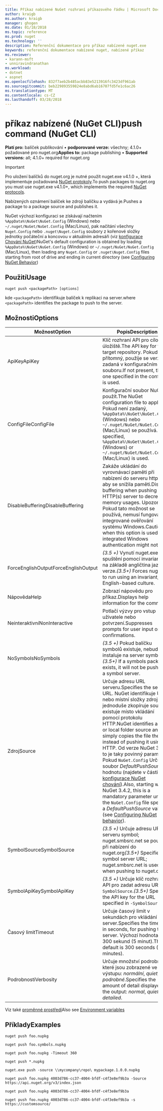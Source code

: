 ```yaml
---
title: Příkaz nabízené NuGet rozhraní příkazového řádku | Microsoft Docs
author: kraigb
ms.author: kraigb
manager: ghogen
ms.date: 01/18/2018
ms.topic: reference
ms.prod: nuget
ms.technology: ''
description: Referenční dokumentace pro příkaz nabízené nuget.exe
keywords: referenční dokumentace nabízené nuget, nabízené příkaz
ms.reviewer:
- karann-msft
- unniravindranathan
ms.workload:
- dotnet
- aspnet
ms.openlocfilehash: 832f7aeb2b485acbb83e5213916fc3423df961ab
ms.sourcegitcommit: beb229893559824e8abd6ab16707fd5fe1c6ac26
ms.translationtype: MT
ms.contentlocale: cs-CZ
ms.lasthandoff: 03/28/2018
---
```

# <a name="push-command-nuget-cli"></a><span data-ttu-id="136d8-104">příkaz nabízené (NuGet CLI)</span><span class="sxs-lookup"><span data-stu-id="136d8-104">push command (NuGet CLI)</span></span>

<span data-ttu-id="136d8-105">**Platí pro:** balíček publikování &bullet; **podporované verze:** všechny; 4.1.0+ požadované pro nuget.org</span><span class="sxs-lookup"><span data-stu-id="136d8-105">**Applies to:** package publishing &bullet; **Supported versions:** all; 4.1.0+ required for nuget.org</span></span>

> [!Important]
> <span data-ttu-id="136d8-106">Pro uložení balíčků do nuget.org je nutné použít nuget.exe v4.1.0 +, která implementuje požadovaná [NuGet protokoly](../api/nuget-protocols.md).</span><span class="sxs-lookup"><span data-stu-id="136d8-106">To push packages to nuget.org you must use nuget.exe v4.1.0+, which implements the required [NuGet protocols](../api/nuget-protocols.md).</span></span>

<span data-ttu-id="136d8-107">Nabízených oznámení balíček ke zdroji balíčku a vydává je.</span><span class="sxs-lookup"><span data-stu-id="136d8-107">Pushes a package to a package source and publishes it.</span></span>

<span data-ttu-id="136d8-108">NuGet výchozí konfiguraci se získávají načtením `%AppData%\NuGet\NuGet.Config` (Windows) nebo `~/.nuget/NuGet/NuGet.Config` (Mac/Linux), pak načítání všechny `Nuget.Config` nebo `.nuget\Nuget.Config` soubory z kořenové složky jednotky počáteční a koncovou v aktuálním adresáři (viz [konfigurace Chování NuGet](../consume-packages/configuring-nuget-behavior.md))</span><span class="sxs-lookup"><span data-stu-id="136d8-108">NuGet's default configuration is obtained by loading `%AppData%\NuGet\NuGet.Config` (Windows) or `~/.nuget/NuGet/NuGet.Config` (Mac/Linux), then loading any `Nuget.Config` or `.nuget\Nuget.Config` files starting from root of drive and ending in current directory (see [Configuring NuGet Behavior](../consume-packages/configuring-nuget-behavior.md))</span></span>

## <a name="usage"></a><span data-ttu-id="136d8-109">Použití</span><span class="sxs-lookup"><span data-stu-id="136d8-109">Usage</span></span>

```cli
nuget push <packagePath> [options]
```

<span data-ttu-id="136d8-110">kde `<packagePath>` identifikuje balíček k replikaci na server.</span><span class="sxs-lookup"><span data-stu-id="136d8-110">where `<packagePath>` identifies the package to push to the server.</span></span>

## <a name="options"></a><span data-ttu-id="136d8-111">Možnosti</span><span class="sxs-lookup"><span data-stu-id="136d8-111">Options</span></span>

| <span data-ttu-id="136d8-112">Možnost</span><span class="sxs-lookup"><span data-stu-id="136d8-112">Option</span></span> | <span data-ttu-id="136d8-113">Popis</span><span class="sxs-lookup"><span data-stu-id="136d8-113">Description</span></span> |
| --- | --- |
| <span data-ttu-id="136d8-114">ApiKey</span><span class="sxs-lookup"><span data-stu-id="136d8-114">ApiKey</span></span> | <span data-ttu-id="136d8-115">Klíč rozhraní API pro cílové úložiště.</span><span class="sxs-lookup"><span data-stu-id="136d8-115">The API key for the target repository.</span></span> <span data-ttu-id="136d8-116">Pokud není přítomný, použije se verze zadaná v konfiguračním souboru.</span><span class="sxs-lookup"><span data-stu-id="136d8-116">If not present,  the one specified in the config file is used.</span></span> |
| <span data-ttu-id="136d8-117">ConfigFile</span><span class="sxs-lookup"><span data-stu-id="136d8-117">ConfigFile</span></span> | <span data-ttu-id="136d8-118">Konfigurační soubor NuGet použít.</span><span class="sxs-lookup"><span data-stu-id="136d8-118">The NuGet configuration file to apply.</span></span> <span data-ttu-id="136d8-119">Pokud není zadaný, `%AppData%\NuGet\NuGet.Config` (Windows) nebo `~/.nuget/NuGet/NuGet.Config` (Mac/Linux) se používá.</span><span class="sxs-lookup"><span data-stu-id="136d8-119">If not specified, `%AppData%\NuGet\NuGet.Config` (Windows) or `~/.nuget/NuGet/NuGet.Config` (Mac/Linux) is used.</span></span>|
| <span data-ttu-id="136d8-120">DisableBuffering</span><span class="sxs-lookup"><span data-stu-id="136d8-120">DisableBuffering</span></span> | <span data-ttu-id="136d8-121">Zakáže ukládání do vyrovnávací paměti při nabízení do serveru http (s), aby se snížila paměti.</span><span class="sxs-lookup"><span data-stu-id="136d8-121">Disables buffering when pushing to an HTTP(s) server to decrease memory usages.</span></span> <span data-ttu-id="136d8-122">Upozornění: Pokud tato možnost se používá, nemusí fungovat integrované ověřování systému Windows.</span><span class="sxs-lookup"><span data-stu-id="136d8-122">Caution: when this option is used, integrated Windows authentication might not work.</span></span> |
| <span data-ttu-id="136d8-123">ForceEnglishOutput</span><span class="sxs-lookup"><span data-stu-id="136d8-123">ForceEnglishOutput</span></span> | <span data-ttu-id="136d8-124">*(3.5 +)*  Vynutí nuget.exe ke spuštění pomocí invariantní, na základě angličtina jazykové verze.</span><span class="sxs-lookup"><span data-stu-id="136d8-124">*(3.5+)* Forces nuget.exe to run using an invariant, English-based culture.</span></span> |
| <span data-ttu-id="136d8-125">Nápověda</span><span class="sxs-lookup"><span data-stu-id="136d8-125">Help</span></span> | <span data-ttu-id="136d8-126">Zobrazí nápovědu pro příkaz.</span><span class="sxs-lookup"><span data-stu-id="136d8-126">Displays help information for the command.</span></span> |
| <span data-ttu-id="136d8-127">Neinteraktivní</span><span class="sxs-lookup"><span data-stu-id="136d8-127">NonInteractive</span></span> | <span data-ttu-id="136d8-128">Potlačí výzvy pro vstup uživatele nebo potvrzení.</span><span class="sxs-lookup"><span data-stu-id="136d8-128">Suppresses prompts for user input or confirmations.</span></span> |
| <span data-ttu-id="136d8-129">NoSymbols</span><span class="sxs-lookup"><span data-stu-id="136d8-129">NoSymbols</span></span> | <span data-ttu-id="136d8-130">*(3.5 +)*  Pokud balíčku symbolů existuje, nebude instaluje na server symbol.</span><span class="sxs-lookup"><span data-stu-id="136d8-130">*(3.5+)* If a symbols package exists, it will not be pushed to a symbol server.</span></span> |
| <span data-ttu-id="136d8-131">Zdroj</span><span class="sxs-lookup"><span data-stu-id="136d8-131">Source</span></span> | <span data-ttu-id="136d8-132">Určuje adresu URL serveru.</span><span class="sxs-lookup"><span data-stu-id="136d8-132">Specifies the server URL.</span></span> <span data-ttu-id="136d8-133">NuGet identifikuje UNC nebo místní složky zdroje a jednoduše zkopíruje soubor existuje místo vkládání pomocí protokolu HTTP.</span><span class="sxs-lookup"><span data-stu-id="136d8-133">NuGet identifies a UNC or local folder source and simply copies the file there instead of pushing it using HTTP.</span></span>  <span data-ttu-id="136d8-134">Od verze NuGet 3.4.2, to je taky povinný parametr. Pokud `NuGet.Config` Určuje soubor *DefaultPushSource* hodnotu (najdete v části [konfigurace NuGet chování](../consume-packages/configuring-nuget-behavior.md)).</span><span class="sxs-lookup"><span data-stu-id="136d8-134">Also, starting with NuGet 3.4.2, this is a mandatory parameter unless the `NuGet.Config` file specifies a *DefaultPushSource* value (see [Configuring NuGet behavior](../consume-packages/configuring-nuget-behavior.md)).</span></span> |
| <span data-ttu-id="136d8-135">SymbolSource</span><span class="sxs-lookup"><span data-stu-id="136d8-135">SymbolSource</span></span> | <span data-ttu-id="136d8-136">*(3.5 +)*  Určuje adresu URL serveru symbol; nuget.smbsrc.net se používá při nabízení do nuget.org</span><span class="sxs-lookup"><span data-stu-id="136d8-136">*(3.5+)* Specifies the symbol server URL; nuget.smbsrc.net is used when pushing to nuget.org</span></span> |
| <span data-ttu-id="136d8-137">SymbolApiKey</span><span class="sxs-lookup"><span data-stu-id="136d8-137">SymbolApiKey</span></span> | <span data-ttu-id="136d8-138">*(3.5 +)*  Určuje klíč rozhraní API pro zadat adresu URL v `-SymbolSource`.</span><span class="sxs-lookup"><span data-stu-id="136d8-138">*(3.5+)* Specifies the API key for the URL specified in `-SymbolSource`.</span></span> |
| <span data-ttu-id="136d8-139">Časový limit</span><span class="sxs-lookup"><span data-stu-id="136d8-139">Timeout</span></span> | <span data-ttu-id="136d8-140">Určuje časový limit v sekundách pro vkládání na server.</span><span class="sxs-lookup"><span data-stu-id="136d8-140">Specifies the timeout, in seconds, for pushing to a server.</span></span> <span data-ttu-id="136d8-141">Výchozí hodnota je 300 sekund (5 minut).</span><span class="sxs-lookup"><span data-stu-id="136d8-141">The default is 300 seconds (5 minutes).</span></span> |
| <span data-ttu-id="136d8-142">Podrobnosti</span><span class="sxs-lookup"><span data-stu-id="136d8-142">Verbosity</span></span> | <span data-ttu-id="136d8-143">Určuje množství podrobností, které jsou zobrazené ve výstupu: *normální*, *quiet*, *podrobné*.</span><span class="sxs-lookup"><span data-stu-id="136d8-143">Specifies the amount of detail displayed in the output: *normal*, *quiet*, *detailed*.</span></span> |

<span data-ttu-id="136d8-144">Viz také [proměnné prostředí](cli-ref-environment-variables.md)</span><span class="sxs-lookup"><span data-stu-id="136d8-144">Also see [Environment variables](cli-ref-environment-variables.md)</span></span>

## <a name="examples"></a><span data-ttu-id="136d8-145">Příklady</span><span class="sxs-lookup"><span data-stu-id="136d8-145">Examples</span></span>

```cli
nuget push foo.nupkg

nuget push foo.symbols.nupkg

nuget push foo.nupkg -Timeout 360

nuget push *.nupkg

nuget.exe push -source \\mycompany\repo\ mypackage.1.0.0.nupkg

nuget push foo.nupkg 4003d786-cc37-4004-bfdf-c4f3e8ef9b3a -Source https://api.nuget.org/v3/index.json

nuget push foo.nupkg 4003d786-cc37-4004-bfdf-c4f3e8ef9b3a

nuget push foo.nupkg 4003d786-cc37-4004-bfdf-c4f3e8ef9b3a -s https://customsource/
```
